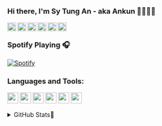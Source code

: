 ### Hi there, I'm Sy Tung An - aka Ankun 👋👨‍💻👊
[<img align="left" width="20px" src="https://simpleicons.org/icons/firefoxbrowser.svg" />][website]
[<img align="left" width="20px" src="https://simpleicons.org/icons/discord.svg" />][discord]
[<img align="left" width="20px" src="https://simpleicons.org/icons/facebook.svg" />][facebook]
[<img align="left" width="20px" src="https://simpleicons.org/icons/linkedin.svg" />][linkedin]
[<img align="left" width="20px" src="https://simpleicons.org/icons/twitter.svg" />][twitter]
[<img align="left" width="20px" src="https://simpleicons.org/icons/hackerrank.svg" />][hackerrank]
<br>

### Spotify Playing 🎧
[![Spotify](https://novatorem.sytungan.vercel.app/api/spotify)](https://open.spotify.com/user/3psex7ajsp096vowhb9j219yr)

### Languages and Tools:
<code><img width="25px" src="https://devicons.github.io/devicon/devicon.git/icons/cplusplus/cplusplus-original.svg"></code>
<code><img width="25px" src="https://devicons.github.io/devicon/devicon.git/icons/python/python-original.svg"></code>
<code><img width="25px" src="https://devicons.github.io/devicon/devicon.git/icons/javascript/javascript-original.svg"></code>
<code><img width="25px" src="https://devicons.github.io/devicon/devicon.git/icons/typescript/typescript-original.svg"></code>
<code><img width="25px" src="https://devicons.github.io/devicon/devicon.git/icons/php/php-original.svg"></code>
<code><img width="25px" src="https://www.vectorlogo.zone/logos/git-scm/git-scm-icon.svg"></code>

<details>
  <summary> GitHub Stats🤏 </summary>

  <img align="center" src="https://github-readme-stats.sytungan.vercel.app/api?username=sytungan&show_icons=true&hide_border=true&theme=omni"/>

</details>
<!-- Ref -->

[website]: https://sytungan.github.io
[twitter]: https://twitter.com/sytungan
[linkedin]: https://linkedin.com/in/sytungan
[facebook]: https://facebook.com/sytungan
[discord]: https://discord.gg/Wc3wYfZ
[hackerrank]: https://www.hackerrank.com/sytungan